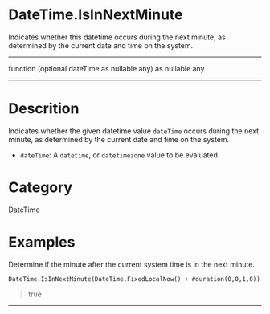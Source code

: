 ﻿# DateTime.IsInNextMinute
Indicates whether this datetime occurs during the next minute, as determined by the current date and time on the system.
***
function (optional dateTime as nullable any) as nullable any
***
# Descrition 
Indicates whether the given datetime value <code>dateTime</code> occurs during the next minute, as determined by the current date and time on the system.
      <ul>
      <li><code>dateTime</code>: A <code>datetime</code>, or <code>datetimezone</code> value to be evaluated.</li>
      </ul>
# Category 
DateTime
# Examples 
Determine if the minute after the current system time is in the next minute.
```
DateTime.IsInNextMinute(DateTime.FixedLocalNow() + #duration(0,0,1,0))
```
> true
***
